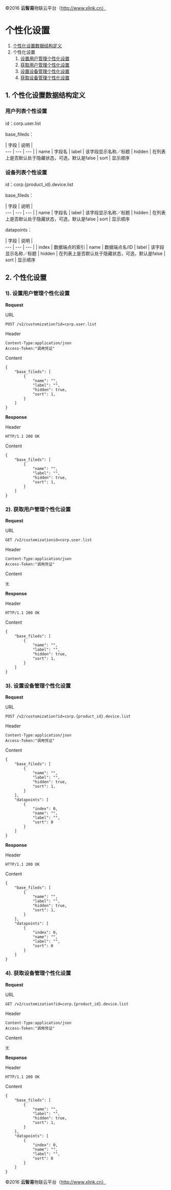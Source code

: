 ©2016  **云智易**物联云平台（http://www.xlink.cn）

# 个性化设置


1. [个性化设置数据结构定义](#personal_define)
2. 个性化设置
	1. [设置用户管理个性化设置](#set_user_list)
	2. [获取用户管理个性化设置](#get_user_list)
	3. [设置设备管理个性化设置](#set_device_list)
	4. [获取设备管理个性化设置](#get_device_list)



## 1. <a name="personal_define">个性化设置数据结构定义</a>

### 用户列表个性设置

id：corp.user.list

base_fileds：

| 字段 | 说明 |   
--- | --- | --- |
| name | 字段名
| label | 该字段显示名称／标题
| hidden | 在列表上是否默认处于隐藏状态，可选，默认是false
| sort | 显示顺序


### 设备列表个性设置


id：corp.{product_id}.device.list

base_fileds：

| 字段 | 说明 |   
--- | --- | --- |
| name | 字段名
| label | 该字段显示名称／标题
| hidden | 在列表上是否默认处于隐藏状态，可选，默认是false
| sort | 显示顺序

datapoints：

| 字段 | 说明 |   
--- | --- | --- |
| index | 数据端点的索引
| name | 数据端点名/ID
| label | 该字段显示名称／标题
| hidden | 在列表上是否默认处于隐藏状态，可选，默认是false
| sort | 显示顺序


##  2. 个性化设置

### 1). <a name="set_user_list">设置用户管理个性化设置</a>

**Request**

URL

	POST /v2/customization?id=corp.user.list

Header

	Content-Type:application/json
	Access-Token:"调用凭证"

Content

	{
 	    "base_fileds": [
	        {
	    		"name": "",
	    		"label": "",
	    		"hidden": true,
	    		"sort": 1,
	    	}
	    ]
	}

**Response**

Header

	HTTP/1.1 200 OK

Content

	{
		"base_fileds": [
	        {
	    		"name": "",
	    		"label": "",
	    		"hidden": true,
	    		"sort": 1,
	    	}
	    ]
	}



### 2). <a name="get_user_list">获取用户管理个性化设置</a>

**Request**

URL

	GET /v2/customizationid=corp.user.list

Header

	Content-Type:application/json
	Access-Token:"调用凭证"

Content

	无

**Response**

Header

	HTTP/1.1 200 OK

Content

	{
	    "base_fileds": [
	        {
	    		"name": "",
	    		"label": "",
	    		"hidden": true,
	    		"sort": 1,
	    	}
	    ]
	}


### 3). <a name="set_device_list">设置设备管理个性化设置</a>


**Request**

URL

	POST /v2/customization?id=corp.{product_id}.device.list

Header

	Content-Type:application/json
	Access-Token:"调用凭证"

Content

	{
	    "base_fileds": [
	        {
	    		"name": "",
	    		"label": "",
	    		"hidden": true,
	    		"sort": 1,
	    	}
	    ],
	    "datapoints": [
	    	{
	    		"index": 0,
	    		"name": "",
	    		"label": "",
	    		"sort": 0
	    	}
	    ]
	}
	

**Response**

Header

	HTTP/1.1 200 OK

Content

	{
	    "base_fileds": [
	        {
	    		"name": "",
	    		"label": "",
	    		"hidden": true,
	    		"sort": 1,
	    	}
	    ],
	    "datapoints": [
	    	{
	    		"index": 0,
	    		"name": "",
	    		"label": "",
	    		"sort": 0
	    	}
	    ]
	}



### 4). <a name="get_device_list">获取设备管理个性化设置</a>
**Request**

URL

	GET /v2/customization?id=corp.{product_id}.device.list

Header

	Content-Type:application/json
	Access-Token:"调用凭证"

Content

	无

**Response**

Header

	HTTP/1.1 200 OK

Content

	{
	    "base_fileds": [
	        {
	    		"name": "",
	    		"label": "",
	    		"hidden": true,
	    		"sort": 1,
	    	}
	    ],
	    "datapoints": [
	    	{
	    		"index": 0,
	    		"name": "",
	    		"label": "",
	    		"sort": 0
	    	}
	    ]
	}


©2016  **云智易**物联云平台（http://www.xlink.cn）